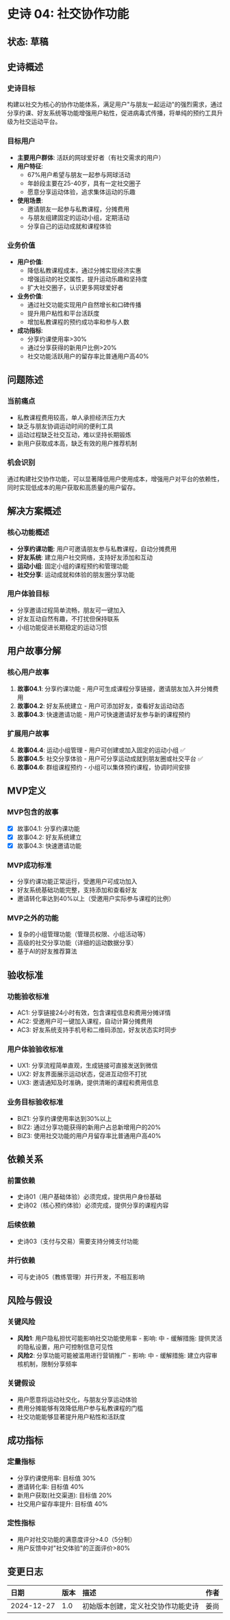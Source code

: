 # 史诗 04: 社交协作功能

## 状态: 草稿

## 史诗概述

### 史诗目标

构建以社交为核心的协作功能体系，满足用户"与朋友一起运动"的强烈需求，通过分享约课、好友系统等功能增强用户粘性，促进病毒式传播，将单纯的预约工具升级为社交运动平台。

### 目标用户

- **主要用户群体**: 活跃的网球爱好者（有社交需求的用户）
- **用户特征**: 
  - 67%用户希望与朋友一起参与网球活动
  - 年龄段主要在25-40岁，具有一定社交圈子
  - 愿意分享运动体验，追求集体运动的乐趣
- **使用场景**: 
  - 邀请朋友一起参与私教课程，分摊费用
  - 与朋友组建固定的运动小组，定期活动
  - 分享自己的运动成就和课程体验

### 业务价值

- **用户价值**: 
  - 降低私教课程成本，通过分摊实现经济实惠
  - 增强运动的社交属性，提升运动乐趣和坚持度
  - 扩大社交圈子，认识更多网球爱好者
- **业务价值**: 
  - 通过社交功能实现用户自然增长和口碑传播
  - 提升用户粘性和平台活跃度
  - 增加私教课程的预约成功率和参与人数
- **成功指标**: 
  - 分享约课使用率>30%
  - 通过分享获得的新用户比例>20%
  - 社交功能活跃用户的留存率比普通用户高40%

## 问题陈述

### 当前痛点
- 私教课程费用较高，单人承担经济压力大
- 缺乏与朋友协调运动时间的便利工具
- 运动过程缺乏社交互动，难以坚持长期锻炼
- 新用户获取成本高，缺乏有效的用户推荐机制

### 机会识别

通过构建社交协作功能，可以显著降低用户使用成本，增强用户对平台的依赖性，同时实现低成本的用户获取和高质量的用户留存。

## 解决方案概述

### 核心功能概述
- **分享约课功能**: 用户可邀请朋友参与私教课程，自动分摊费用
- **好友系统**: 建立用户社交网络，支持好友添加和互动
- **运动小组**: 固定小组的课程预约和管理功能
- **社交分享**: 运动成就和体验的朋友圈分享功能

### 用户体验目标
- 分享邀请过程简单流畅，朋友可一键加入
- 好友互动自然有趣，不打扰但保持联系
- 小组功能促进长期稳定的运动习惯

## 用户故事分解

### 核心用户故事
1. **故事04.1**: 分享约课功能 - 用户可生成课程分享链接，邀请朋友加入并分摊费用
2. **故事04.2**: 好友系统建立 - 用户可添加好友，查看好友运动动态
3. **故事04.3**: 快速邀请功能 - 用户可快速邀请好友参与新的课程预约

### 扩展用户故事
4. **故事04.4**: 运动小组管理 - 用户可创建或加入固定的运动小组 ✅
5. **故事04.5**: 社交分享体验 - 用户可分享运动成就到朋友圈或社交平台 ✅
6. **故事04.6**: 群组课程预约 - 小组可以集体预约课程，协调时间安排

## MVP定义

### MVP包含的故事
- [x] 故事04.1: 分享约课功能
- [x] 故事04.2: 好友系统建立
- [x] 故事04.3: 快速邀请功能

### MVP成功标准
- 分享约课功能正常运行，受邀用户可成功加入
- 好友系统基础功能完整，支持添加和查看好友
- 邀请转化率达到40%以上（受邀用户实际参与课程的比例）

### MVP之外的功能
- 复杂的小组管理功能（管理员权限、小组活动等）
- 高级的社交分享功能（详细的运动数据分享）
- 基于AI的好友推荐算法

## 验收标准

### 功能验收标准
- AC1: 分享链接24小时有效，包含课程信息和费用分摊详情
- AC2: 受邀用户可一键加入课程，自动计算分摊费用
- AC3: 好友系统支持手机号和二维码添加，好友状态实时同步

### 用户体验验收标准
- UX1: 分享流程简单直观，生成链接可直接发送到微信
- UX2: 好友界面展示运动状态，促进互动但不打扰
- UX3: 邀请通知及时准确，提供清晰的课程和费用信息

### 业务目标验收标准
- BIZ1: 分享约课使用率达到30%以上
- BIZ2: 通过分享功能获得的新用户占总新增用户的20%
- BIZ3: 使用社交功能的用户月留存率比普通用户高40%

## 依赖关系

### 前置依赖
- 史诗01（用户基础体验）必须完成，提供用户身份基础
- 史诗02（核心预约体验）必须完成，提供分享的课程内容

### 后续依赖
- 史诗03（支付与交易）需要支持分摊支付功能

### 并行依赖
- 可与史诗05（教练管理）并行开发，不相互影响

## 风险与假设

### 关键风险
- **风险1**: 用户隐私担忧可能影响社交功能使用率 - 影响: 中 - 缓解措施: 提供灵活的隐私设置，用户可控制信息可见性
- **风险2**: 分享功能可能被滥用进行营销推广 - 影响: 中 - 缓解措施: 建立内容审核机制，限制分享频率

### 关键假设
- 用户愿意将运动社交化，与朋友分享运动体验
- 费用分摊能够有效降低用户参与私教课程的门槛
- 社交功能能够显著提升用户粘性和活跃度

## 成功指标

### 定量指标
- 分享约课使用率: 目标值 30%
- 邀请转化率: 目标值 40%
- 新用户获取(社交渠道): 目标值 20%
- 社交用户留存率提升: 目标值 40%

### 定性指标
- 用户对社交功能的满意度评分>4.0（5分制）
- 用户反馈中对"社交体验"的正面评价>80%

## 变更日志

| 日期 | 版本 | 描述 | 作者 |
| :--- | :------ | :---------- | :----- |
| 2024-12-27 | 1.0 | 初始版本创建，定义社交协作功能史诗 | 姜尚 | 